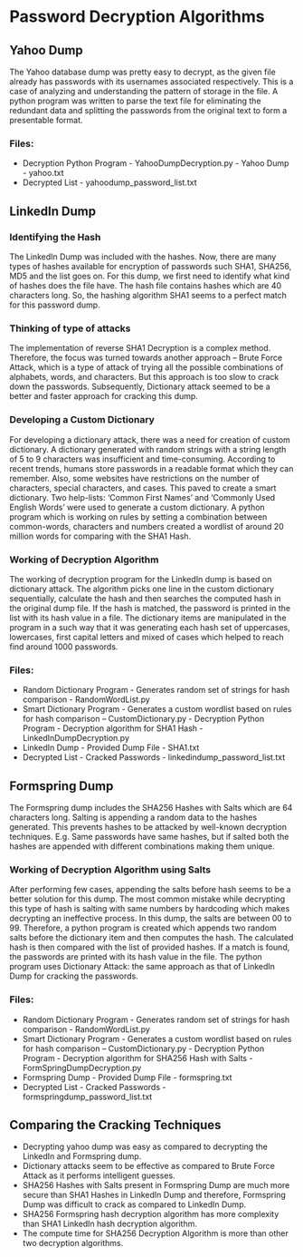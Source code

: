 # Password Decryption Algorithms

## Yahoo Dump
The Yahoo database dump was pretty easy to decrypt, as the given file already has passwords with its usernames associated respectively. This is a case of analyzing and understanding the pattern of storage in the file. A python program was written to parse the text file for eliminating the redundant data and splitting the passwords from the original text to form a presentable format.
### Files:
* Decryption Python Program - YahooDumpDecryption.py - Yahoo Dump - yahoo.txt
* Decrypted List - yahoodump_password_list.txt

## LinkedIn Dump
### Identifying the Hash
The LinkedIn Dump was included with the hashes. Now, there are many types of hashes available for encryption of passwords such SHA1, SHA256, MD5 and the list goes on. For this dump, we first need to identify what kind of hashes does the file have. The hash file contains hashes which are 40 characters long. So, the hashing algorithm SHA1 seems to a perfect match for this password dump.
### Thinking of type of attacks
The implementation of reverse SHA1 Decryption is a complex method. Therefore, the focus was turned towards another approach – Brute Force Attack, which is a type of attack of trying all the possible combinations of alphabets, words, and characters. But this approach is too slow to crack down the passwords. Subsequently, Dictionary attack seemed to be a better and faster approach for cracking this dump.
### Developing a Custom Dictionary
For developing a dictionary attack, there was a need for creation of custom dictionary. A dictionary generated with random strings with a string length of 5 to 9 characters was insufficient and time-consuming. According to recent trends, humans store passwords in a readable format which they can remember. Also, some websites have restrictions on the number of characters, special characters, and cases. This paved to create a smart dictionary. Two help-lists: ‘Common First Names’ and ‘Commonly Used English Words’ were used to generate a custom dictionary. A python program which is working on rules by setting a combination between common-words, characters and numbers created a wordlist of around 20 million words for comparing with the SHA1 Hash.
### Working of Decryption Algorithm
The working of decryption program for the LinkedIn dump is based on dictionary attack. The algorithm picks one line in the custom dictionary sequentially, calculate the hash and then searches the computed hash in the original dump file. If the hash is matched, the password is printed in the list with its hash value in a file. The dictionary items are manipulated in the program in a such way that it was generating each hash set of uppercases, lowercases, first capital letters and mixed of cases which helped to reach find around 1000 passwords.
### Files:
* Random Dictionary Program - Generates random set of strings for hash comparison - RandomWordList.py
* Smart Dictionary Program - Generates a custom wordlist based on rules for hash comparison – CustomDictionary.py - Decryption Python Program - Decryption algorithm for SHA1 Hash - LinkedInDumpDecryption.py
* LinkedIn Dump - Provided Dump File - SHA1.txt
* Decrypted List - Cracked Passwords - linkedindump_password_list.txt

## Formspring Dump
The Formspring dump includes the SHA256 Hashes with Salts which are 64 characters long. Salting is appending a random data to the hashes generated. This prevents hashes to be attacked by well-known decryption techniques. E.g. Same passwords have same hashes, but if salted both the hashes are appended with different combinations making them unique.
### Working of Decryption Algorithm using Salts
After performing few cases, appending the salts before hash seems to be a better solution for this dump. The most common mistake while decrypting this type of hash is salting with same numbers by hardcoding which makes decrypting an ineffective process. In this dump, the salts are between 00 to 99. Therefore, a python program is created which appends two random salts before the dictionary item and then computes the hash. The calculated hash is then compared with the list of provided hashes. If a match is found, the passwords are printed with its hash value in the file. The python program uses Dictionary Attack: the same approach as that of LinkedIn Dump for cracking the passwords.
### Files:
* Random Dictionary Program - Generates random set of strings for hash comparison - RandomWordList.py
* Smart Dictionary Program - Generates a custom wordlist based on rules for hash comparison – CustomDictionary.py - Decryption Python Program - Decryption algorithm for SHA256 Hash with Salts - FormSpringDumpDecryption.py
* Formspring Dump - Provided Dump File - formspring.txt
* Decrypted List - Cracked Passwords - formspringdump_password_list.txt

## Comparing the Cracking Techniques
* Decrypting yahoo dump was easy as compared to decrypting the LinkedIn and Formspring dump.
* Dictionary attacks seem to be effective as compared to Brute Force Attack as it performs intelligent guesses.
* SHA256 Hashes with Salts present in Formspring Dump are much more secure than SHA1 Hashes in LinkedIn Dump and therefore, Formspring Dump was difficult to crack as compared to LinkedIn Dump.
* SHA256 Formspring hash decryption algorithm has more complexity than SHA1 LinkedIn hash decryption algorithm.
* The compute time for SHA256 Decryption Algorithm is more than other two decryption algorithms.

